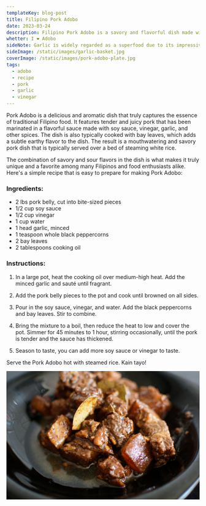 ```yaml
---
templateKey: blog-post
title: Filipino Pork Adobo
date: 2023-03-24
description: Filipino Pork Adobo is a savory and flavorful dish made with tender pork marinatedand cooked in a soy sauce and vinegar-based sauce, and lots of garlic...
whetter: I ❤️ Adobo
sideNote: Garlic is widely regarded as a superfood due to its impressive nutrient profile and numerous health benefits. Packed with vitamin C, vitamin B6, and manganese, as well as trace amounts of other minerals like calcium and potassium, garlic is a highly nutritious food. It also contains sulfur compounds, which have been linked to various health benefits such as reducing inflammation, lowering blood pressure, and improving heart health. In addition, some studies suggest that garlic may have anti-cancer properties and can boost the immune system. All of these factors make garlic a highly beneficial addition to a healthy diet.
sideImage: /static/images/garlic-basket.jpg
coverImage: /static/images/pork-adobo-plate.jpg
tags:
  - adobo
  - recipe
  - pork
  - garlic
  - vinegar
---
```


Pork Adobo is a delicious and aromatic dish that truly captures the essence of traditional Filipino food. It features tender and juicy pork that has been marinated in a flavorful sauce made with soy sauce, vinegar, garlic, and other spices. The dish is also typically cooked with bay leaves, which adds a subtle earthy flavor to the dish. The result is a mouthwatering and savory pork dish that is typically served over a bed of steaming white rice. 

The combination of savory and sour flavors in the dish is what makes it truly unique and a favorite among many Filipinos and food enthusiasts alike. Here's a simple recipe that is easy to prepare for making Pork Adobo:

### Ingredients:

- 2 lbs pork belly, cut into bite-sized pieces
- 1/2 cup soy sauce
- 1/2 cup vinegar
- 1 cup water
- 1 head garlic, minced
- 1 teaspoon whole black peppercorns
- 2 bay leaves
- 2 tablespoons cooking oil

### Instructions:

1. In a large pot, heat the cooking oil over medium-high heat. Add the minced garlic and sauté until fragrant.

2. Add the pork belly pieces to the pot and cook until browned on all sides.

3. Pour in the soy sauce, vinegar, and water. Add the black peppercorns and bay leaves. Stir to combine.

4. Bring the mixture to a boil, then reduce the heat to low and cover the pot. Simmer for 45 minutes to 1 hour, stirring occasionally, until the pork is tender and the sauce has thickened.

5. Season to taste, you can add more soy sauce or vinegar to taste.

Serve the Pork Adobo hot with steamed rice. Kain tayo!

![Pork Adobo](/static/images/pork-adobo-plate-02.jpg)
